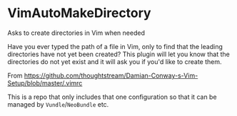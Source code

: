 VimAutoMakeDirectory
====================

Asks to create directories in Vim when needed

Have you ever typed the path of a file in Vim, only to find that the leading directories have not yet been created? This plugin will let you know that the directories do not yet exist and it will ask you if you'd like to create them.

From https://github.com/thoughtstream/Damian-Conway-s-Vim-Setup/blob/master/.vimrc

This is a repo that only includes that one configuration so that it can be managed by `Vundle`/`NeoBundle` etc.

